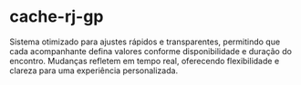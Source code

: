 # cache-rj-gp
Sistema otimizado para ajustes rápidos e transparentes, permitindo que cada acompanhante defina valores conforme disponibilidade e duração do encontro. Mudanças refletem em tempo real, oferecendo flexibilidade e clareza para uma experiência personalizada.
